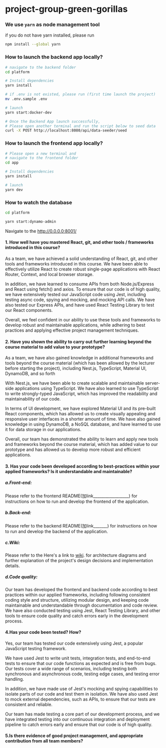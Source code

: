 # project-group-green-gorillas

### We use `yarn` as node management tool
if you do not have yarn installed, please run
```bash
npm install --global yarn
```

### How to launch the backend app locally?
```bash
# navigate to the backend folder
cd platform

# Install dependencies
yarn install 

# if .env is not existed, please run (first time launch the project)
mv .env.sample .env

# launch
yarn start:docker-dev

# Once the Backend App launch successfully, 
# Please open another terminal and run the script below to seed data
curl -X POST http://localhost:8080/api/data-seeder/seed
```


### How to launch the frontend app locally?
```bash
# Please open a new terminal and
# navigate to the frontend folder
cd app

# Install dependencies
yarn install 

# launch
yarn dev
```
### How to watch the database
```bash
cd platform

yarn start:dynamo-admin
```
Navigate to the http://0.0.0.0:8001/

#### 1. How well have you mastered React, git, and other tools / frameworks introduced in this course?
As a team, we have achieved a solid understanding of React, git, and other tools and frameworks introduced in this course. We have been able to effectively utilize React to create robust single-page applications with React Router, Context, and local browser storage.

In addition, we have learned to consume APIs from both Node.js/Express and React using fetch() and axios. To ensure that our code is of high quality, we have extensively tested our JavaScript code using Jest, including testing async code, spying and mocking, and mocking API calls. We have also tested our Express APIs, and have used React Testing Library to test our React components.

Overall, we feel confident in our ability to use these tools and frameworks to develop robust and maintainable applications, while adhering to best practices and applying effective project management techniques.
#### 2. Have you shown the ability to carry out further learning beyond the course material to add value to your prototype?
As a team, we have also gained knowledge in additional frameworks and tools beyond the course material (which has been allowed by the lecturer before starting the project), including Nest.js, TypeScript, Material UI, DynamoDB, and so forth

With Nest.js, we have been able to create scalable and maintainable server-side applications using TypeScript. We have also learned to use TypeScript to write strongly-typed JavaScript, which has improved the readability and maintainability of our code.

In terms of UI development, we have explored Material UI and its pre-built React components, which has allowed us to create visually appealing and responsive user interfaces in a shorter amount of time. We have also gained knowledge in using DynamoDB, a NoSQL database, and have learned to use it for data storage in our applications.

Overall, our team has demonstrated the ability to learn and apply new tools and frameworks beyond the course material, which has added value to our prototype and has allowed us to develop more robust and efficient applications.

#### 3. Has your code been developed according to best-practices within your applied frameworks? Is it understandable and maintainable?
##### a.Front-end:
Please refer to the frontend README(加link__________________) for instructions on how to run and develop the frontend of the application.
##### b.Back-end:
Please refer to the backend README(加link_______) for instructions on how to run and develop the backend of the application.
##### c.Wiki:
Please refer to the Here's a link to [wiki](https://github.com/UOA-CS732-SE750-Students-2023/project-group-green-gorillas/wiki).
for architecture diagrams and further explanation of the project's design decisions and implementation details.
##### d.Code quality:
Our team has developed the frontend and backend code according to best practices within our applied frameworks, including following consistent coding style and structure, utilizing modular design, and keeping code maintainable and understandable through documentation and code review. We have also conducted testing using Jest, React Testing Library, and other tools to ensure code quality and catch errors early in the development process.

#### 4.Has your code been tested? How?
Yes, our team has tested our code extensively using Jest, a popular JavaScript testing framework.

We have used Jest to write unit tests, integration tests, and end-to-end tests to ensure that our code functions as expected and is free from bugs. Our tests cover a wide range of scenarios, including testing both synchronous and asynchronous code, testing edge cases, and testing error handling.

In addition, we have made use of Jest's mocking and spying capabilities to isolate parts of our code and test them in isolation. We have also used Jest to mock external dependencies, such as APIs, to ensure that our tests are consistent and reliable.

Our team has made testing a core part of our development process, and we have integrated testing into our continuous integration and deployment pipeline to catch errors early and ensure that our code is of high quality.
#### 5.Is there evidence of good project management, and appropriate contribution from all team members?


